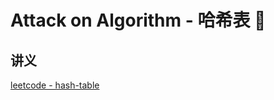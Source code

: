 # Attack on Algorithm - 哈希表 🐝 

## 讲义

[leetcode - hash-table](https://leetcode-cn.com/leetbook/detail/hash-table/)
